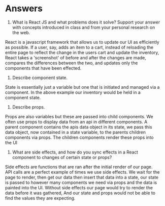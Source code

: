 # Answers

1. What is React JS and what problems does it solve? Support your answer with concepts introduced in class and from your personal research on the web.

  React is a javascript framework that allows us to update our UI as efficiently as possible. If a user, say, adds an item to a cart, instead of reloading the entire page to reflect the change in the users cart and update the inventory, React takes a 'screenshot' of before and after the changes are made, compares the differences between the two, and updates only the components that have been effected.

1. Describe component state.

  State is essentially just a variable but one that is initiated and managed via a component. In the above example our inventory would be held in a component state.

1. Describe props.
 
  Props are also variables but these are passed into child components. We often use props to display data from an api in different components. A parent component contains the apis data object in its state, we pass this data object, now contained in a state variable, to the parents children components via props. The children components render these props into the UI

1. What are side effects, and how do you sync effects in a React component to changes of certain state or props?

  Side effects are functions that are ran after the initial render of our page. API calls are a perfect example of times we use side effects. We wait for the page to render, then get our data then insert that data into a state, our state is passed to however many components we need via props and the data is painted into the UI. Without side effects our page would try to render the data before it was gathered, And our state and props would not be able to find the values they are expecting.
